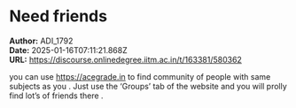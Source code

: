 # Need friends

**Author:** ADI_1792  
**Date:** 2025-01-16T07:11:21.868Z  
**URL:** https://discourse.onlinedegree.iitm.ac.in/t/163381/580362

you can use https://acegrade.in to find community of people with same subjects as you . Just use the ‘Groups’ tab of the website and you will prolly find lot’s of friends there .
